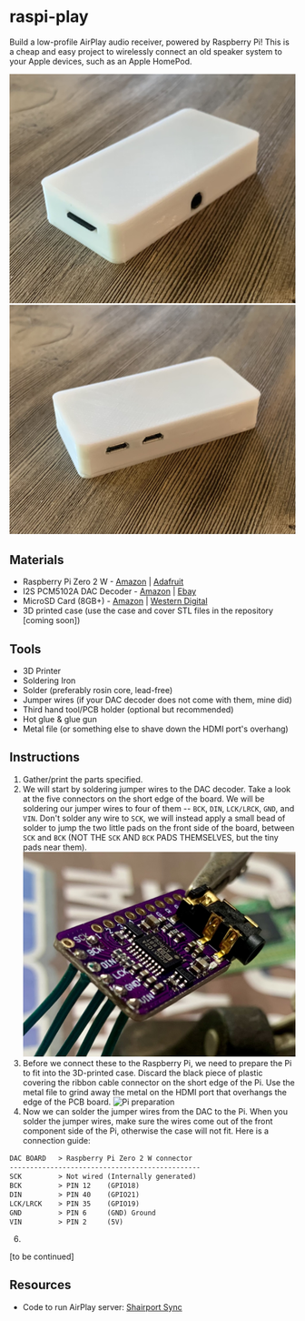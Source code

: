 # raspi-play
Build a low-profile AirPlay audio receiver, powered by Raspberry Pi! This is a cheap and easy project to wirelessly connect an old speaker system to your Apple devices, such as an Apple HomePod.

![front of device (audio and SD ports)](./images/IMG_8580.jpeg?raw=true)
![back of device (power and data ports)](./images/IMG_8579.jpeg?raw=true)


## Materials
- Raspberry Pi Zero 2 W - [Amazon](https://a.co/d/fDa0be4) | [Adafruit](https://www.adafruit.com/product/5291)
- I2S PCM5102A DAC Decoder - [Amazon](https://a.co/d/4PBEBoA) | [Ebay](https://www.ebay.com/sch/i.html?_from=R40&_trksid=p4432023.m570.l1313&_nkw=QCCAN+Interface+I2S+PCM5102A+DAC+Decoder+GY-PCM5102+I2S+Player+Module+pHAT+Format+Board+Digital+PCM5102+Audio+Board+for+Raspberry+Pi&_sacat=0)
- MicroSD Card (8GB+) - [Amazon](https://a.co/d/fdQJwdG) | [Western Digital](www.westerndigital.com/products/memory-cards/sandisk-ultra-uhs-i-microsd)
- 3D printed case (use the case and cover STL files in the repository [coming soon])

## Tools
- 3D Printer
- Soldering Iron
- Solder (preferably rosin core, lead-free)
- Jumper wires (if your DAC decoder does not come with them, mine did)
- Third hand tool/PCB holder (optional but recommended)
- Hot glue & glue gun
- Metal file (or something else to shave down the HDMI port's overhang)

## Instructions
1. Gather/print the parts specified.
1. We will start by soldering jumper wires to the DAC decoder. Take a look at the five connectors on the short edge of the board. We will be soldering our jumper wires to four of them -- `BCK`, `DIN`, `LCK/LRCK`, `GND`, and `VIN`. Don't solder any wire to `SCK`, we will instead apply a small bead of solder to jump the two little pads on the front side of the board, between `SCK` and `BCK` (NOT THE `SCK` AND `BCK` PADS THEMSELVES, but the tiny pads near them).
![DAC connections](./images/IMG_8656.jpeg?raw=true)
2. Before we connect these to the Raspberry Pi, we need to prepare the Pi to fit into the 3D-printed case. Discard the black piece of plastic covering the ribbon cable connector on the short edge of the Pi. Use the metal file to grind away the metal on the HDMI port that overhangs the edge of the PCB board.
![Pi preparation](./images/IMG_XXXX.jpeg?raw=true)
5. Now we can solder the jumper wires from the DAC to the Pi. When you solder the jumper wires, make sure the wires come out of the front component side of the Pi, otherwise the case will not fit. Here is a connection guide:
```
DAC BOARD   > Raspberry Pi Zero 2 W connector
-----------------------------------------------
SCK         > Not wired (Internally generated)
BCK         > PIN 12    (GPIO18)
DIN         > PIN 40    (GPIO21)
LCK/LRCK    > PIN 35    (GPIO19)
GND         > PIN 6     (GND) Ground
VIN         > PIN 2     (5V)
```
6. 
[to be continued]

## Resources
- Code to run AirPlay server: [Shairport Sync](https://github.com/mikebrady/shairport-sync)
